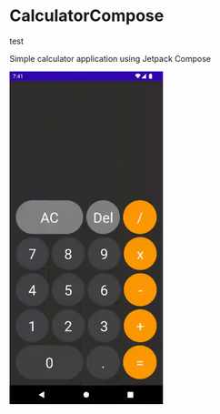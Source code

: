 # CalculatorCompose

test

Simple calculator application using Jetpack Compose

<img src="calculator.gif" width="270" height="585"/>
